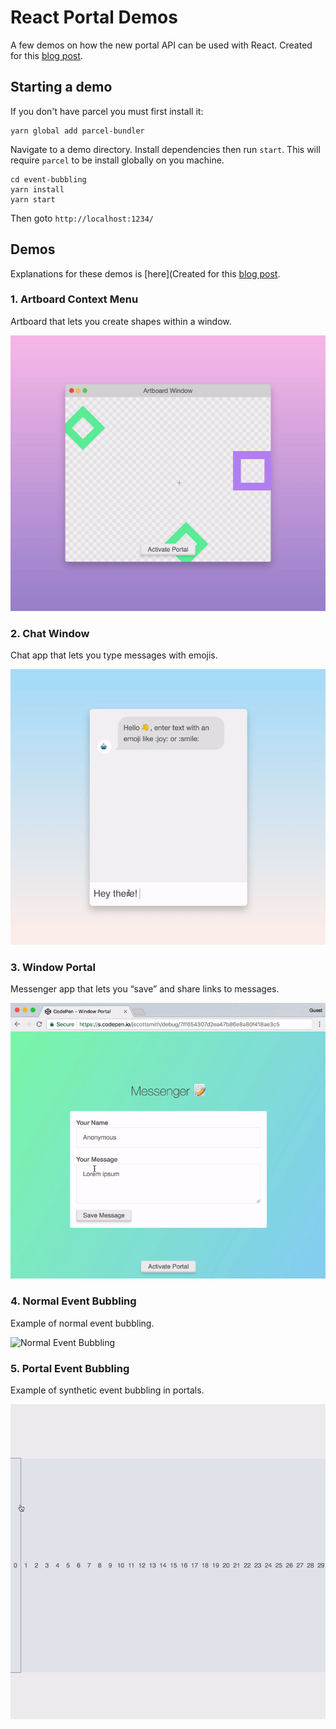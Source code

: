 # React Portal Demos

A few demos on how the new portal API can be used with React. Created for this [blog post](http://jscottsmith.github.io/docs/react-16s-stellar-new-portal-api/).

## Starting a demo

If you don't have parcel you must first install it:

```
yarn global add parcel-bundler
```

Navigate to a demo directory. Install dependencies then run `start`. This will require `parcel` to be install globally on you machine.

```
cd event-bubbling
yarn install
yarn start
```

Then goto `http://localhost:1234/`

## Demos

Explanations for these demos is [here](Created for this [blog post](http://jscottsmith.github.io/docs/react-16s-stellar-new-portal-api/).

### 1. Artboard Context Menu

Artboard that lets you create shapes within a window.

![Artboard Context Menu](/artboard-context-menu.gif)

### 2. Chat Window

Chat app that lets you type messages with emojis.

![Chat Window](/chat-window.gif)

### 3. Window Portal

Messenger app that lets you “save” and share links to messages.

![Window Portal](/window-portal.gif)

### 4. Normal Event Bubbling

Example of normal event bubbling.

![Normal Event Bubbling](/event-bubbling.gif)

### 5. Portal Event Bubbling

Example of synthetic event bubbling in portals.

![Event Bubbling Portals](/event-bubbling-portals.gif)


